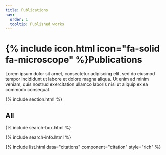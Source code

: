 ```yaml
---
title: Publications
nav:
  order: 1
  tooltip: Published works
---
```


# {% include icon.html icon="fa-solid fa-microscope" %}Publications

Lorem ipsum dolor sit amet, consectetur adipiscing elit, sed do eiusmod tempor incididunt ut labore et dolore magna aliqua.
Ut enim ad minim veniam, quis nostrud exercitation ullamco laboris nisi ut aliquip ex ea commodo consequat.

{% include section.html %}

## All

{% include search-box.html %}

{% include search-info.html %}

{% include list.html data="citations" component="citation" style="rich" %}
